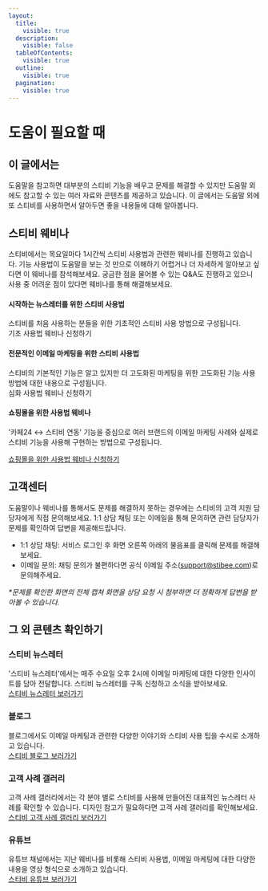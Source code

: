 ```yaml
---
layout:
  title:
    visible: true
  description:
    visible: false
  tableOfContents:
    visible: true
  outline:
    visible: true
  pagination:
    visible: true
---
```


# 도움이 필요할 때

## 이 글에서는

도움말을 참고하면 대부분의 스티비 기능을 배우고 문제를 해결할 수 있지만 도움말 외에도 참고할 수 있는 여러 자료와 콘텐츠를 제공하고 있습니다. 이 글에서는 도움말 외에 또 스티비를 사용하면서 알아두면 좋을 내용들에 대해 알아봅니다.



## 스티비 웨비나

스티비에서는 목요일마다 1시간씩 스티비 사용법과 관련한 웨비나를 진행하고 있습니다. 기능 사용법이 도움말을 보는 것 만으로 이해하기 어렵거나 더 자세하게 알아보고 싶다면 이 웨비나를 참석해보세요. 궁금한 점을 물어볼 수 있는 Q\&A도 진행하고 있으니 사용 중 어려운 점이 있다면 웨비나를 통해 해결해보세요.

#### **시작하는 뉴스레터를 위한 스티비 사용법**

스티비를 처음 사용하는 분들을 위한 기초적인 스티비 사용 방법으로 구성됩니다.\
기초 사용법 웨비나 신청하기

#### 전문적인 이메일 마케팅을 위한 스티비 사용법

스티비의 기본적인 기능은 알고 있지만 더 고도화된 마케팅을 위한 고도화된 기능 사용 방법에 대한 내용으로 구성됩니다.\
심화 사용법 웨비나 신청하기

#### 쇼핑몰을 위한 사용법 웨비나

'카페24 ↔ 스티비 연동' 기능을 중심으로 여러 브랜드의 이메일 마케팅 사례와 실제로 스티비 기능을 사용해 구현하는 방법으로 구성됩니다.

[쇼핑몰을 위한 사용법 웨비나 신청하기](https://stb.do/webinar)



## 고객센터

도움말이나 웨비나를 통해서도 문제를 해결하지 못하는 경우에는 스티비의 고객 지원 담당자에게 직접 문의해보세요. 1:1 상담 채팅 또는 이메일을 통해 문의하면 관련 담당자가 문제를 확인하여 답변을 제공해드립니다.&#x20;

* 1:1 상담 채팅: 서비스 로그인 후 화면 오른쪽 아래의 물음표를 클릭해 문제를 해결해보세요.
* 이메일 문의: 채팅 문의가 불편하다면 공식 이메일 주소([support@stibee.com](mailto:support@stibee.com))로 문의해주세요.

_\*문제를 확인한 화면의 전체 캡쳐 화면을 상담 요청 시 첨부하면 더 정확하게 답변을 받아볼 수 있습니다._



## 그 외 콘텐츠 확인하기

### 스티비 뉴스레터

'스티비 뉴스레터'에서는 매주 수요일 오후 2시에 이메일 마케팅에 대한 다양한 인사이트를 담아 전달합니다. 스티비 뉴스레터를 구독 신청하고 소식을 받아보세요.\
[스티비 뉴스레터 보러가기](https://syoletter.stibee.com)

### 블로그

블로그에서도 이메일 마케팅과 관련한 다양한 이야기와 스티비 사용 팁을 수시로 소개하고 있습니다.\
[스티비 블로그 보러가기](https://blog.stibee.com)

### 고객 사례 갤러리

고객 사례 갤러리에서는 각 분야 별로 스티비를 사용해 만들어진 대표적인 뉴스레터 사례를 확인할 수 있습니다. 디자인 참고가 필요하다면 고객 사례 갤러리를 확인해보세요.\
[스티비 고객 사례 갤러리 보러가기](https://gallery.stibee.com)

### 유튜브&#x20;

유튜브 채널에서는 지난 웨비나를 비롯해 스티비 사용법, 이메일 마케팅에 대한 다양한 내용을 영상 형식으로 소개하고 있습니다.\
[스티비 유튜브 보러가기](https://www.youtube.com/@stibeemail)

